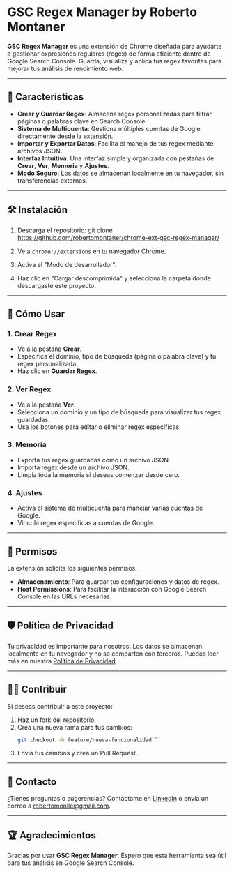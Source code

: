 # GSC Regex Manager by Roberto Montaner

**GSC Regex Manager** es una extensión de Chrome diseñada para ayudarte a gestionar expresiones regulares (regex) de forma eficiente dentro de Google Search Console. Guarda, visualiza y aplica tus regex favoritas para mejorar tus análisis de rendimiento web.

---

## 🎯 **Características**
- **Crear y Guardar Regex**: Almacena regex personalizadas para filtrar páginas o palabras clave en Search Console.
- **Sistema de Multicuenta**: Gestiona múltiples cuentas de Google directamente desde la extensión.
- **Importar y Exportar Datos**: Facilita el manejo de tus regex mediante archivos JSON.
- **Interfaz Intuitiva**: Una interfaz simple y organizada con pestañas de **Crear**, **Ver**, **Memoria** y **Ajustes**.
- **Modo Seguro**: Los datos se almacenan localmente en tu navegador, sin transferencias externas.

---

## 🛠️ **Instalación**
1. Descarga el repositorio:
   git clone https://github.com/robertomontaner/chrome-ext-gsc-regex-manager/

2. Ve a `chrome://extensions` en tu navegador Chrome.
3. Activa el "Modo de desarrollador".
4. Haz clic en "Cargar descomprimida" y selecciona la carpeta donde descargaste este proyecto.

---

## 🚀 **Cómo Usar**

### 1. Crear Regex
- Ve a la pestaña **Crear**.
- Especifica el dominio, tipo de búsqueda (página o palabra clave) y tu regex personalizada.
- Haz clic en **Guardar Regex**.

### 2. Ver Regex
- Ve a la pestaña **Ver**.
- Selecciona un dominio y un tipo de búsqueda para visualizar tus regex guardadas.
- Usa los botones para editar o eliminar regex específicas.

### 3. Memoria
- Exporta tus regex guardadas como un archivo JSON.
- Importa regex desde un archivo JSON.
- Limpia toda la memoria si deseas comenzar desde cero.

### 4. Ajustes
- Activa el sistema de multicuenta para manejar varias cuentas de Google.
- Vincula regex específicas a cuentas de Google.

---

## 📄 **Permisos**

La extensión solicita los siguientes permisos:

- **Almacenamiento**: Para guardar tus configuraciones y datos de regex.
- **Host Permissions**: Para facilitar la interacción con Google Search Console en las URLs necesarias.

---

## 🛡️ **Política de Privacidad**

Tu privacidad es importante para nosotros. Los datos se almacenan localmente en tu navegador y no se comparten con terceros. Puedes leer más en nuestra [Política de Privacidad](https://github.com/robertomontaner/chrome-ext-gsc-regex-manager/privacy-policy.html).

---

## 🧑‍💻 **Contribuir**

Si deseas contribuir a este proyecto:

1. Haz un fork del repositorio.
2. Crea una nueva rama para tus cambios:
   ```bash
   git checkout -b feature/nueva-funcionalidad```

3. Envía tus cambios y crea un Pull Request.

---

## 📩 **Contacto**

¿Tienes preguntas o sugerencias? Contáctame en [LinkedIn](https://www.linkedin.com/in/robertomontaner) o envía un correo a [robertomonlle@gmail.com](mailto:robertomonlle@gmail.com).

---

## 🏆 **Agradecimientos**

Gracias por usar **GSC Regex Manager**. Espero que esta herramienta sea útil para tus análisis en Google Search Console.


